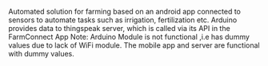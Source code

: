 Automated solution for farming based on an android app connected to sensors to automate tasks such as irrigation, fertilization etc.
Arduino provides data to thingspeak server, which is called via its API in the FarmConnect App
Note: Arduino Module is not functional ,i.e has dummy values due to lack of WiFi module. The mobile app and server are functional with dummy values.
